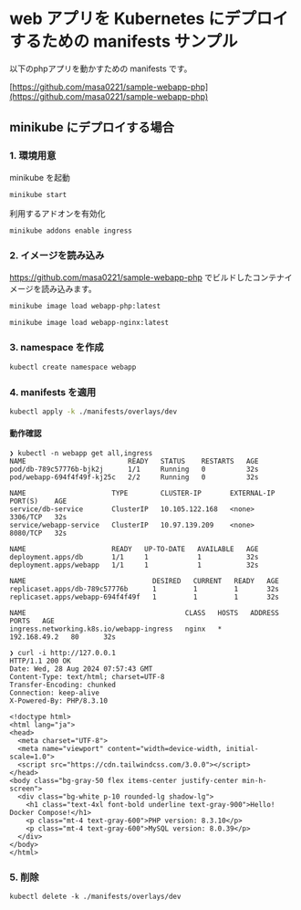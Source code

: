 # web アプリを Kubernetes にデプロイするための manifests サンプル
以下のphpアプリを動かすための manifests です。

[https://github.com/masa0221/sample-webapp-php](https://github.com/masa0221/sample-webapp-php)

## minikube にデプロイする場合
### 1. 環境用意
minikube を起動
```sh
minikube start
```

利用するアドオンを有効化
```sh
minikube addons enable ingress
```

### 2. イメージを読み込み
https://github.com/masa0221/sample-webapp-php でビルドしたコンテナイメージを読み込みます。

```sh
minikube image load webapp-php:latest
```
```sh
minikube image load webapp-nginx:latest
```

### 3. namespace を作成
```sh
kubectl create namespace webapp
```

### 4. manifests を適用
```sh
kubectl apply -k ./manifests/overlays/dev
```

#### 動作確認
```
❯ kubectl -n webapp get all,ingress
NAME                         READY   STATUS    RESTARTS   AGE
pod/db-789c57776b-bjk2j      1/1     Running   0          32s
pod/webapp-694f4f49f-kj25c   2/2     Running   0          32s

NAME                     TYPE        CLUSTER-IP       EXTERNAL-IP   PORT(S)    AGE
service/db-service       ClusterIP   10.105.122.168   <none>        3306/TCP   32s
service/webapp-service   ClusterIP   10.97.139.209    <none>        8080/TCP   32s

NAME                     READY   UP-TO-DATE   AVAILABLE   AGE
deployment.apps/db       1/1     1            1           32s
deployment.apps/webapp   1/1     1            1           32s

NAME                               DESIRED   CURRENT   READY   AGE
replicaset.apps/db-789c57776b      1         1         1       32s
replicaset.apps/webapp-694f4f49f   1         1         1       32s

NAME                                       CLASS   HOSTS   ADDRESS        PORTS   AGE
ingress.networking.k8s.io/webapp-ingress   nginx   *       192.168.49.2   80      32s
```

```
❯ curl -i http://127.0.0.1
HTTP/1.1 200 OK
Date: Wed, 28 Aug 2024 07:57:43 GMT
Content-Type: text/html; charset=UTF-8
Transfer-Encoding: chunked
Connection: keep-alive
X-Powered-By: PHP/8.3.10

<!doctype html>
<html lang="ja">
<head>
  <meta charset="UTF-8">
  <meta name="viewport" content="width=device-width, initial-scale=1.0">
  <script src="https://cdn.tailwindcss.com/3.0.0"></script>
</head>
<body class="bg-gray-50 flex items-center justify-center min-h-screen">
  <div class="bg-white p-10 rounded-lg shadow-lg">
    <h1 class="text-4xl font-bold underline text-gray-900">Hello! Docker Compose!</h1>
    <p class="mt-4 text-gray-600">PHP version: 8.3.10</p>
    <p class="mt-4 text-gray-600">MySQL version: 8.0.39</p>
  </div>
</body>
</html>
```

### 5. 削除
```
kubectl delete -k ./manifests/overlays/dev
```
